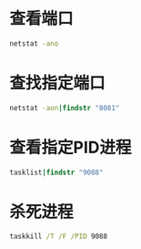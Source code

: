 # 查看端口

```cmd
netstat -ano
```

# 查找指定端口

```cmd
netstat -aon|findstr "8081"
```

# 查看指定PID进程

```cmd
tasklist|findstr "9088"
```

# 杀死进程

```cmd
taskkill /T /F /PID 9088
```

